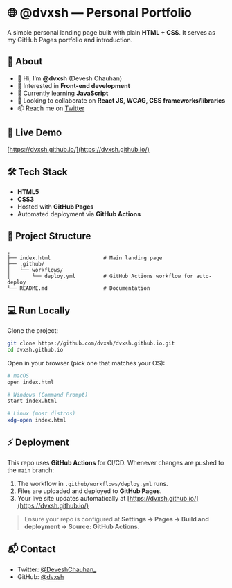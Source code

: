 # 🌐 @dvxsh — Personal Portfolio

A simple personal landing page built with plain **HTML + CSS**.
It serves as my GitHub Pages portfolio and introduction.

## 📖 About

- 👋 Hi, I’m **@dvxsh** (Devesh Chauhan)
- 👀 Interested in **Front-end development**
- 🌱 Currently learning **JavaScript**
- 💞 Looking to collaborate on **React JS, WCAG, CSS frameworks/libraries**
- 📫 Reach me on [Twitter](https://twitter.com/DeveshChauhan_)

## 🚀 Live Demo

[https://dvxsh.github.io/](https://dvxsh.github.io/)

## 🛠️ Tech Stack

- **HTML5**
- **CSS3**
- Hosted with **GitHub Pages**
- Automated deployment via **GitHub Actions**

## 📂 Project Structure

```
.
├── index.html                 # Main landing page
├── .github/
│   └── workflows/
│       └── deploy.yml         # GitHub Actions workflow for auto-deploy
└── README.md                  # Documentation
```

## 💻 Run Locally

Clone the project:

```bash
git clone https://github.com/dvxsh/dvxsh.github.io.git
cd dvxsh.github.io
```

Open in your browser (pick one that matches your OS):

```bash
# macOS
open index.html

# Windows (Command Prompt)
start index.html

# Linux (most distros)
xdg-open index.html
```

## ⚡ Deployment

This repo uses **GitHub Actions** for CI/CD. Whenever changes are pushed to the `main` branch:

1. The workflow in `.github/workflows/deploy.yml` runs.
2. Files are uploaded and deployed to **GitHub Pages**.
3. Your live site updates automatically at [https://dvxsh.github.io/](https://dvxsh.github.io/)

> Ensure your repo is configured at **Settings → Pages → Build and deployment → Source: GitHub Actions**.

## 📬 Contact

- Twitter: [@DeveshChauhan\_](https://twitter.com/DeveshChauhan_)
- GitHub: [@dvxsh](https://github.com/dvxsh)
